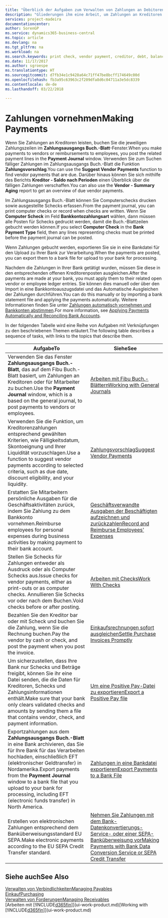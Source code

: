 ```yaml
---
title: "Überblick der Aufgaben zum Verwalten von Zahlungen an Debitoren | Microsoft Docs"
description: "Gliederungen ihm eine Arbeit, um Zahlungen an Kreditoren oder zu den Gläubigern, einschließlich Buchungszahlungszeilen und das Anzeigen einer Übersicht über den fälligen Saldo zu verwalten."
services: project-madeira
documentationcenter: 
author: SorenGP
ms.service: dynamics365-business-central
ms.topic: article
ms.devlang: na
ms.tgt_pltfrm: na
ms.workload: na
ms.search.keywords: print check, vendor payment, creditor, debt, balance due, AP
ms.date: 11/17/2017
ms.author: sgroespe
ms.translationtype: HT
ms.sourcegitcommit: d7fb34e1c9428a64c71ff47be8bcff174649c00d
ms.openlocfilehash: fb3a95c63963c2f209dfa8d6c04711a3e5dc8339
ms.contentlocale: de-de
ms.lasthandoff: 03/22/2018

---
```

# <a name="making-payments"></a><span data-ttu-id="a9e30-103">Zahlungen vornehmen</span><span class="sxs-lookup"><span data-stu-id="a9e30-103">Making Payments</span></span>
<span data-ttu-id="a9e30-104">Wenn Sie Zahlungen an Kreditoren leisten, buchen Sie die jeweiligen Zahlungszeilen im **Zahlungsausgangs Buch.-Blatt**-Fenster.</span><span class="sxs-lookup"><span data-stu-id="a9e30-104">When you make payments to vendors or reimbursements to employees, you post the related payment lines in the **Payment Journal** window.</span></span> <span data-ttu-id="a9e30-105">Verwenden Sie zum Suchen fälliger Zahlungen im Zahlungsausgangs Buch.-Blatt die Funktion **Zahlungsvorschlag**.</span><span class="sxs-lookup"><span data-stu-id="a9e30-105">You can use the **Suggest Vendor Payments** function to find vendor payments that are due.</span></span> <span data-ttu-id="a9e30-106">Darüber hinaus können Sie sich mithilfe des Berichts **Kreditor - Saldo nach Perioden** einen Überblick über die fälligen Zahlungen verschaffen.</span><span class="sxs-lookup"><span data-stu-id="a9e30-106">You can also use the **Vendor - Summary Aging** report to get an overview of due vendor payments.</span></span>

<span data-ttu-id="a9e30-107">Im Zahlungsausgangs Buch.-Blatt können Sie Computerschecks drucken sowie ausgestellte Schecks erfassen.</span><span class="sxs-lookup"><span data-stu-id="a9e30-107">From the payment journal, you can print computer checks or record when checks are written.</span></span> <span data-ttu-id="a9e30-108">Wenn Sie **Computer Scheck** im Feld **Bankkontozahlungsart** wählen, dann müssen alle Posten für Schecks gedruckt werden, damit die Buch.-Blattzeilen gebucht werden können.</span><span class="sxs-lookup"><span data-stu-id="a9e30-108">If you select **Computer Check** in the **Bank Payment Type** field, then any lines representing checks must be printed before the payment journal can be posted.</span></span>

<span data-ttu-id="a9e30-109">Wenn Zahlungen gebucht werden, exportieren Sie sie in eine Bankdatei für den Upload zu Ihrer Bank zur Verarbeitung.</span><span class="sxs-lookup"><span data-stu-id="a9e30-109">When the payments are posted, you can export them to a bank file for upload to your bank for processing.</span></span>

<span data-ttu-id="a9e30-110">Nachdem die Zahlungen in Ihrer Bank getätigt wurden, müssen Sie diese in den entsprechenden offenen Kreditorenposten ausgleichen.</span><span class="sxs-lookup"><span data-stu-id="a9e30-110">After the payments are made at your bank, you must apply them to their related open vendor or employee ledger entries.</span></span> <span data-ttu-id="a9e30-111">Sie können dies manuell oder über den Import in eine Bankkontoauszugsdatei und das Automatische Ausgleichen der Zahlungen durchführen.</span><span class="sxs-lookup"><span data-stu-id="a9e30-111">You can do this manually or by importing a bank statement file and applying the payments automatically.</span></span> <span data-ttu-id="a9e30-112">Weitere Informationen finden Sie unter [Zahlungen automatisch vornehmen und Bankkonten abstimmen](receivables-apply-payments-auto-reconcile-bank-accounts.md).</span><span class="sxs-lookup"><span data-stu-id="a9e30-112">For more information, see [Applying Payments Automatically and Reconciling Bank Accounts](receivables-apply-payments-auto-reconcile-bank-accounts.md).</span></span>

<span data-ttu-id="a9e30-113">In der folgenden Tabelle wird eine Reihe von Aufgaben mit Verknüpfungen zu den beschriebenen Themen erläutert.</span><span class="sxs-lookup"><span data-stu-id="a9e30-113">The following table describes a sequence of tasks, with links to the topics that describe them.</span></span>

| <span data-ttu-id="a9e30-114">Aufgabe</span><span class="sxs-lookup"><span data-stu-id="a9e30-114">To</span></span> | <span data-ttu-id="a9e30-115">Siehe</span><span class="sxs-lookup"><span data-stu-id="a9e30-115">See</span></span> |
| --- | --- |
|<span data-ttu-id="a9e30-116">Verwenden Sie das Fenster **Zahlungsausgangs Buch.-Blatt**, das auf dem Fibu Buch.-Blatt basiert, um Zahlungen an Kreditoren oder für Mitarbeiter zu buchen.</span><span class="sxs-lookup"><span data-stu-id="a9e30-116">Use the **Payment Journal** window, which is a based on the general journal, to post payments to vendors or employees.</span></span>|[<span data-ttu-id="a9e30-117">Arbeiten mit Fibu Buch.-Blättern</span><span class="sxs-lookup"><span data-stu-id="a9e30-117">Working with General Journals</span></span>](ui-work-general-journals.md)|
| <span data-ttu-id="a9e30-118">Verwenden Sie die Funktion, um Kreditorenzahlungen entsprechend gewählten Kriterien, wie Fälligkeitsdatum, Skontoeignung und Ihrer Liquidität vorzuschlagen.</span><span class="sxs-lookup"><span data-stu-id="a9e30-118">Use a function to suggest vendor payments according to selected criteria, such as due date, discount eligibility, and your liquidity.</span></span> |[<span data-ttu-id="a9e30-119">Zahlungsvorschlag</span><span class="sxs-lookup"><span data-stu-id="a9e30-119">Suggest Vendor Payments</span></span>](payables-how-suggest-vendor-payments.md) |
|<span data-ttu-id="a9e30-120">Erstatten Sie Mitarbeitern persönliche Ausgaben für die Geschäftsaktivitäten zurück, indem Sie Zahlung zu dem Bankkonto vornehmen.</span><span class="sxs-lookup"><span data-stu-id="a9e30-120">Reimburse employees for personal expenses during business activities by making payment to their bank account.</span></span>|[<span data-ttu-id="a9e30-121">Geschäftsverwandte Ausgaben der Beschäftigten aufzeichnen und zurückzahlen</span><span class="sxs-lookup"><span data-stu-id="a9e30-121">Record and Reimburse Employees' Expenses</span></span>](finance-how-record-reimburse-employee-expenses.md)|
| <span data-ttu-id="a9e30-122">Stellen Sie Schecks für Zahlungen entweder als Ausdruck oder als Computer Schecks aus.</span><span class="sxs-lookup"><span data-stu-id="a9e30-122">Issue checks for vendor payments, either as print-outs or as computer checks.</span></span> <span data-ttu-id="a9e30-123">Annullieren Sie Schecks vor oder nach dem Buchen.</span><span class="sxs-lookup"><span data-stu-id="a9e30-123">Void checks before or after posting.</span></span> |[<span data-ttu-id="a9e30-124">Arbeiten mit Checks</span><span class="sxs-lookup"><span data-stu-id="a9e30-124">Work With Checks</span></span>](payables-how-work-checks.md) |
| <span data-ttu-id="a9e30-125">Bezahlen Sie den Kreditor bar oder mit Scheck und buchen Sie die Zahlung, wenn Sie die Rechnung buchen.</span><span class="sxs-lookup"><span data-stu-id="a9e30-125">Pay the vendor by cash or check, and post the payment when you post the invoice.</span></span> |[<span data-ttu-id="a9e30-126">Einkaufsrechnungen sofort ausgleichen</span><span class="sxs-lookup"><span data-stu-id="a9e30-126">Settle Purchase Invoices Promptly</span></span>](finance-how-to-settle-purchase-invoices-promptly.md) |
| <span data-ttu-id="a9e30-127">Um sicherzustellen, dass Ihre Bank nur Schecks und Beträge freigibt, können Sie ihr eine Datei senden, die die Daten für Kreditoren, Schecks und Zahlungsinformationen enthält.</span><span class="sxs-lookup"><span data-stu-id="a9e30-127">Make sure that your bank only clears validated checks and amounts by sending them a file that contains vendor, check, and payment information.</span></span> |[<span data-ttu-id="a9e30-128">Um eine Positive Pay-Datei zu exportieren</span><span class="sxs-lookup"><span data-stu-id="a9e30-128">Export a Positive Pay file</span></span>](finance-how-positive-pay.md) |
|<span data-ttu-id="a9e30-129">Exportzahlungen aus dem **Zahlungsausgangs Buch.-Blatt** in eine Bank archivieren, das Sie für Ihre Bank für das Verarbeiten hochladen, einschließlich EFT (elektronischer Geldtransfer) in Nordamerika.</span><span class="sxs-lookup"><span data-stu-id="a9e30-129">Export payments from the **Payment Journal** window to a bank file that you upload to your bank for processing, including EFT (electronic funds transfer) in North America.</span></span> |[<span data-ttu-id="a9e30-130">Zahlungen in eine Bankdatei exportieren</span><span class="sxs-lookup"><span data-stu-id="a9e30-130">Export Payments to a Bank File</span></span>](payables-how-export-payments-bank-file.md)|
|<span data-ttu-id="a9e30-131">Erstellen von elektronischen Zahlungen entsprechend dem Banküberweisungsstandard EU SEPA.</span><span class="sxs-lookup"><span data-stu-id="a9e30-131">Make electronic payments according to the EU SEPA Credit Transfer standard.</span></span>|[<span data-ttu-id="a9e30-132">Nehmen Sie Zahlungen mit dem Bank-Datenkonvertierungs-Service- oder einer SEPA-Banküberweisung vor</span><span class="sxs-lookup"><span data-stu-id="a9e30-132">Making Payments with Bank Data Conversion Service or SEPA Credit Transfer</span></span>](finance-make-payments-with-bank-data-conversion-service-or-sepa-credit-transfer.md)|    

## <a name="see-also"></a><span data-ttu-id="a9e30-133">Siehe auch</span><span class="sxs-lookup"><span data-stu-id="a9e30-133">See Also</span></span>
[<span data-ttu-id="a9e30-134">Verwalten von Verbindlichkeiten</span><span class="sxs-lookup"><span data-stu-id="a9e30-134">Managing Payables</span></span>](payables-manage-payables.md)  
[<span data-ttu-id="a9e30-135">Einkauf</span><span class="sxs-lookup"><span data-stu-id="a9e30-135">Purchasing</span></span>](purchasing-manage-purchasing.md)  
[<span data-ttu-id="a9e30-136">Verwalten von Forderungen</span><span class="sxs-lookup"><span data-stu-id="a9e30-136">Managing Receivables</span></span>](receivables-manage-receivables.md)  
<span data-ttu-id="a9e30-137">[Arbeiten mit [!INCLUDE[d365fin](includes/d365fin_md.md)]](ui-work-product.md)</span><span class="sxs-lookup"><span data-stu-id="a9e30-137">[Working with [!INCLUDE[d365fin](includes/d365fin_md.md)]](ui-work-product.md)</span></span>  

